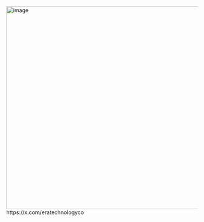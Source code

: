 <img width="535" alt="image" src="https://github.com/user-attachments/assets/7b688d61-c296-4cf4-95e5-451b6a3ecd68">
https://x.com/eratechnologyco

